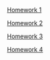 [Homework 1](https://Terracrit.github.io/homework/genius-homework-1/)<br>  

[Homework 2](https://Terracrit.github.io/homework/genius-homework-2/)<br> 

[Homework 3](https://Terracrit.github.io/homework/genius-homework-3/)<br> 

[Homework 4](https://Terracrit.github.io/homework/genius-homework-4/)<br> 
